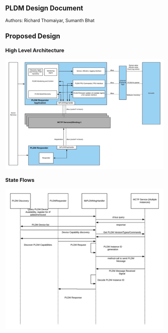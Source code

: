 ## PLDM Design Document

Authors: Richard Thomaiyar, Sumanth Bhat

## Proposed Design

### High Level Architecture

![PLDM Architecture](media/PLDM_Arch.jpeg)

### State Flows

![State Flow](media/PLDM_State_Flow.jpg)

